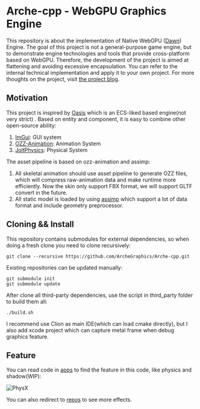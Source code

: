 # Arche-cpp - WebGPU Graphics Engine

This repository is about the implementation of Native WebGPU ([Dawn](https://dawn.googlesource.com/dawn)) Engine.
The goal of this project is not a general-purpose game engine, but to demonstrate engine technologies and tools that
provide cross-platform based on WebGPU. Therefore, the development of the project is aimed at flattening and avoiding
excessive encapsulation. You can refer to the internal technical implementation and apply it to your own project. For
more thoughts on the project, visit [the project blog](https://arche.graphics/blog/).

## Motivation

This project is inspired by [Oasis](https://github.com/oasis-engine) which is an ECS-liked based engine(not very strict)
. Based on entity and component, it is easy to combine other open-source ability:

1. [ImGui](https://github.com/ocornut/imgui): GUI system
2. [OZZ-Animation](https://github.com/guillaumeblanc/ozz-animation): Animation System
3. [JoltPhysics](https://github.com/jrouwe/JoltPhysics): Physical System

The asset pipeline is based on ozz-animation and assimp:

1. All skeletal animation should use asset pipeline to generate OZZ files, which will compress raw-animation data and
   make runtime more efficiently. Now the skin only support FBX format, we will support GLTF convert in the future.
2. All static model is loaded by using [assimp](https://github.com/assimp/assimp) which support a lot of data format and
   include geometry preprocessor.

## Cloning && Install

This repository contains submodules for external dependencies, so when doing a fresh clone you need to clone
recursively:

```
git clone --recursive https://github.com/ArcheGraphics/Arche-cpp.git
```

Existing repositories can be updated manually:

```
git submodule init
git submodule update
```

After clone all third-party dependencies, use the script in third_party folder to build them all:

```
./build.sh
```

I recommend use Clion as main IDE(which can load cmake directly), but I also add xcode project which can capture metal
frame when debug graphics feature.

## Feature

You can read code in [apps](https://github.com/ArcheGraphics/Arche-cpp/tree/main/apps) to find the feature in this
code, like physics and shadow(WIP):

![PhysX](https://github.com/yangfengzzz/DigitalVoxEffect/raw/main/doc/img/physx.gif "PhysX")

You can also redirect to [repos](https://github.com/yangfengzzz/DigitalVoxEffect) to see more effects.
